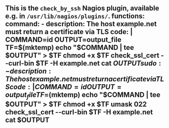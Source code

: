   This is the `check_by_ssh` Nagios plugin, available e.g. in `/usr/lib/nagios/plugins/`.
functions:
  command:
    - description: The host example.net must return a certificate via TLS
      code: |
        COMMAND=id
        OUTPUT=output_file
        TF=$(mktemp)
        echo "$COMMAND | tee $OUTPUT" > $TF
        chmod +x $TF
        check_ssl_cert --curl-bin $TF -H example.net
        cat $OUTPUT
  sudo:
    - description: The host example.net must return a certificate via TLS
      code: |
        COMMAND=id
        OUTPUT=output_file
        TF=$(mktemp)
        echo "$COMMAND | tee $OUTPUT" > $TF
        chmod +x $TF
        umask 022
        check_ssl_cert --curl-bin $TF -H example.net
        cat $OUTPUT
---
